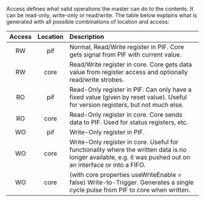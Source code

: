 Access defines what valid operations the master can do to the contents. It can be read\-only, write\-only or read/write. The table below explains what is generated with all possible combinations of location and access:

| Access | Location | Description                                                                                                                                                 |
| :----: |  :----:  | :---                                                                                                                                                        |
| RW     | pif      | Normal, Read/Write register in PIF. Core gets signal from PIF with current value.                                                                           |
| RW     | core     | Read/Write register in core. Core gets data value from register access and optionally read/write strobes.                                                   |
| RO     | pif      | Read\-Only register in PIF. Can only have a fixed value (given by reset value). Useful for version registers, but not much else.                             |
| RO     | core     | Read\-Only register in core. Core sends data to PIF. Used for status registers, etc.                                                                         |
| WO     | pif      | Write\-Only register in PIF.                                                                                                                                 |
| WO     | core     | Write\-Only register in core. Useful for functionality where the written data is no longer available, e.g. it was pushed out on an interface or into a FIFO. |
| WO     | core     | (with core properties useWriteEnable = false) Write\-to\-Trigger. Generates a single cycle pulse from PIF to core when written.                               |

